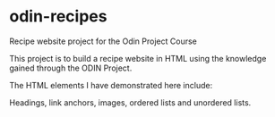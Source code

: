 # odin-recipes
Recipe website project for the Odin Project Course

This project is to build a recipe website in HTML using the knowledge gained through the ODIN Project.

The HTML elements I have demonstrated here include:

Headings, link anchors, images, ordered lists and unordered lists.
